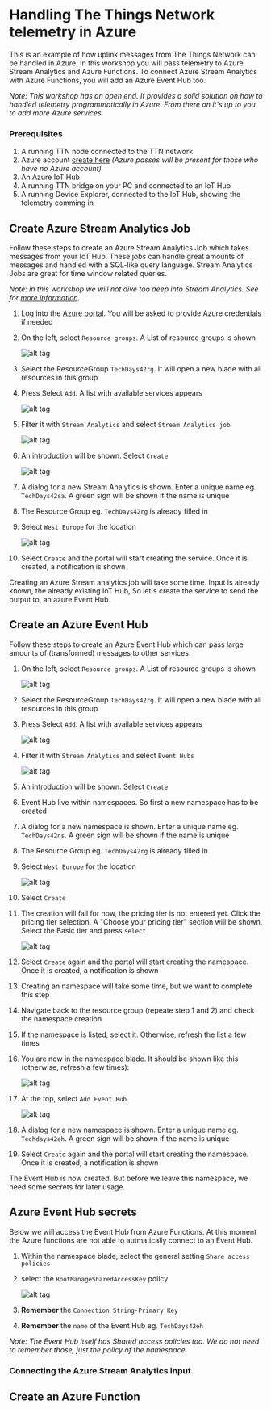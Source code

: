 # Handling The Things Network telemetry in Azure

This is an example of how uplink messages from The Things Network can be handled in Azure. In this workshop you will pass telemetry to Azure Stream Analytics and Azure Functions. To connect Azure Stream Analytics with Azure Functions, you will add an Azure Event Hub too.

*Note: This workshop has an open end. It provides a solid solution on how to handled telemetry programmatically in Azure. From there on it's up to you to add more Azure services.*

### Prerequisites

1. A running TTN node connected to the TTN network
2. Azure account [create here](https://azure.microsoft.com/en-us/free/) _(Azure passes will be present for those who have no Azure account)_
3. An Azure IoT Hub
4. A running TTN bridge on your PC and connected to an IoT Hub
5. A running Device Explorer, connected to the IoT Hub, showing the telemetry comming in

## Create Azure Stream Analytics Job

Follow these steps to create an Azure Stream Analytics Job which takes messages from your IoT Hub. These jobs can handle great amounts of messages and handled with a SQL-like query language. Stream Analytics Jobs are great for time window related queries.

*Note: in this workshop we will not dive too deep into Stream Analytics. See for [more information](https://azure.microsoft.com/en-us/documentation/articles/stream-analytics-real-time-event-processing-reference-architecture/).*

1. Log into the [Azure portal](https://portal.azure.com/). You will be asked to provide Azure credentials if needed
2. On the left, select `Resource groups`. A List of resource groups is shown

    ![alt tag](img/azure-resource-groups.png)

3. Select the ResourceGroup `TechDays42rg`. It will open a new blade with all resources in this group
4. Press Select `Add`. A list with available services appears

    ![alt tag](img/azure-portal-add.png)

5. Filter it with `Stream Analytics` and select `Stream Analytics job`

    ![alt tag](img/azure-filter-stream-analytics.png)

6. An introduction will be shown. Select `Create`

    ![alt tag](img/azure-stream-analytics-intro.png)

7. A dialog for a new Stream Analytics is shown. Enter a unique name eg. `TechDays42sa`. A green sign will be shown if the name is unique
8. The Resource Group eg. `TechDays42rg` is already filled in
9. Select `West Europe` for the location

    ![alt tag](img/azure-create-stream-analytics.png)

10. Select `Create` and the portal will start creating the service. Once it is created, a notification is shown

Creating an Azure Stream analytics job will take some time. Input is already known, the already existing IoT Hub, So let's create the service to send the output to, an azure Event Hub.

## Create an Azure Event Hub

Follow these steps to create an Azure Event Hub which can pass large amounts of (transformed) messages to other services.

1. On the left, select `Resource groups`. A List of resource groups is shown

    ![alt tag](img/azure-resource-groups.png)

2. Select the ResourceGroup `TechDays42rg`. It will open a new blade with all resources in this group
3. Press Select `Add`. A list with available services appears

    ![alt tag](img/azure-portal-add.png)

4. Filter it with `Stream Analytics` and select `Event Hubs`

    ![alt tag](img/azure-filter-event-hub.png)

5. An introduction will be shown. Select `Create`
6. Event Hub live within namespaces. So first a new namespace has to be created
7. A dialog for a new namespace is shown. Enter a unique name eg. `TechDays42ns`. A green sign will be shown if the name is unique
8. The Resource Group eg. `TechDays42rg` is already filled in
9. Select `West Europe` for the location

    ![alt tag](img/azure-create-eventhub-namespace.png)

10. Select `Create`
11. The creation will fail for now, the pricing tier is not entered yet. Click the pricing tier selection. A "Choose your pricing tier" section will be shown. Select the Basic tier and press `select`

    ![alt tag](img/azure-namespace-pricingtier.png)

12. Select `Create` again and the portal will start creating the namespace. Once it is created, a notification is shown
13. Creating an namespace will take some time, but we want to complete this step
14. Navigate back to the resource group (repeate step 1 and 2) and check the namespace creation
15. If the namespace is listed, select it. Otherwise, refresh the list a few times
16. You are now in the namespace blade. It should be shown like this (otherwise, refresh a few times):

    ![alt tag](img/azure-namespace.png)

17. At the top, select `Add Event Hub`

    ![alt tag](img/azure-namespace-add.png)

18. A dialog for a new namespace is shown. Enter a unique name eg. `Techdays42eh`. A green sign will be shown if the name is unique
19. Select `Create` again and the portal will start creating the namespace. Once it is created, a notification is shown

The Event Hub is now created. But before we leave this namespace, we need some secrets for later usage.

## Azure Event Hub secrets

Below we will access the Event Hub from Azure Functions. At this moment the Azure functions are not able to autmatically connect to an Event Hub.

1. Within the namespace blade, select the general setting `Share access policies`
2. select the `RootManageSharedAccessKey` policy

    ![alt tag](img/azure-eventhub-policy.png)

3. **Remember** the `Connection String-Primary Key`
4. **Remember** the `name` of the Event Hub eg. `TechDays42eh`

*Note: The Event Hub itself has Shared access policies too. We do not need to remember those, just the policy of the namespace.*

### Connecting the Azure Stream Analytics input



## Create an Azure Function



